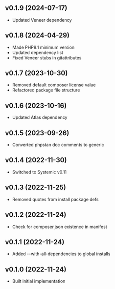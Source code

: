 ## v0.1.9 (2024-07-17)
* Updated Veneer dependency

## v0.1.8 (2024-04-29)
* Made PHP8.1 minimum version
* Updated dependency list
* Fixed Veneer stubs in gitattributes

## v0.1.7 (2023-10-30)
* Removed default composer license value
* Refactored package file structure

## v0.1.6 (2023-10-16)
* Updated Atlas dependency

## v0.1.5 (2023-09-26)
* Converted phpstan doc comments to generic

## v0.1.4 (2022-11-30)
* Switched to Systemic v0.11

## v0.1.3 (2022-11-25)
* Removed quotes from install package defs

## v0.1.2 (2022-11-24)
* Check for composer.json existence in manifest

## v0.1.1 (2022-11-24)
* Added --with-all-dependencies to global installs

## v0.1.0 (2022-11-24)
* Built initial implementation

